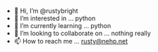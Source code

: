 - 👋 Hi, I’m @rustybright
- 👀 I’m interested in ... python
- 🌱 I’m currently learning ... python
- 💞️ I’m looking to collaborate on ... nothing really
- 📫 How to reach me ... rusty@nehp.net

<!---
rustybright/rustybright is a ✨ special ✨ repository because its `README.md` (this file) appears on your GitHub profile.
You can click the Preview link to take a look at your changes.
--->

